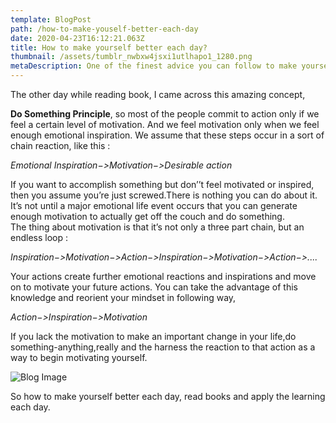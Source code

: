 ```yaml
---
template: BlogPost
path: /how-to-make-youself-better-each-day
date: 2020-04-23T16:12:21.063Z
title: How to make yourself better each day?
thumbnail: /assets/tumblr_nwbxw4jsxi1utlhapo1_1280.png
metaDescription: One of the finest advice you can follow to make yourself better each day.
---
```

The other day while reading book, I came across this amazing concept,

**Do Something Principle**, so most of the people commit to action only if we feel a certain level of motivation. And we feel motivation only when we feel enough emotional inspiration. We assume that these steps occur in a sort of chain reaction, like this :

*Emotional Inspiration−>Motivation−>Desirable action*

If you want to accomplish something but don’’t feel motivated or inspired, then you assume you’re just screwed.There is nothing you can do about it. It’s not until a major emotional life event occurs that you can generate enough motivation to actually get off the couch and do something.\
The thing about motivation is that it’s not only a three part chain, but an endless loop :

*Inspiration−>Motivation−>Action−>Inspiration−>Motivation−>Action−>....*

Your actions create further emotional reactions and inspirations and move on to motivate your future actions. You can take the advantage of this knowledge and reorient your mindset in following way,

*Action−>Inspiration−>Motivation*

If you lack the motivation to make an important change in your life,do something-anything,really and the harness the reaction to that action as a way to begin motivating yourself.



![Blog Image](/assets/main-qimg-78e4c8020f5a2c78cce5ea81928eed39.jpg "Blog image")

So how to make yourself better each day, read books and apply the learning each day.